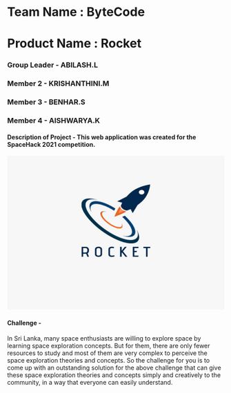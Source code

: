 
# Team Name : ByteCode
# Product Name : Rocket

### Group Leader - ABILASH.L
### Member 2 - KRISHANTHINI.M
### Member 3 - BENHAR.S
### Member 4 - AISHWARYA.K

#### Description of Project - This web application was created for the SpaceHack 2021 competition.

<img src="Basci/img/rocket.png" width="600"/>



#### Challenge -  
In Sri Lanka, many space enthusiasts are willing to explore space by learning space exploration concepts. But for them, there are only fewer resources to study and most of them are very complex to perceive the space exploration theories and concepts. So the challenge for you is to come up with an outstanding solution for the above challenge that can give these space exploration theories and concepts simply and creatively to the community, in a way that everyone can easily understand.
